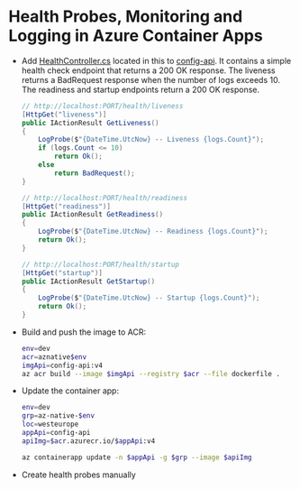 # Health Probes, Monitoring and Logging in Azure Container Apps

- Add [HealthController.cs](HealtController.cs) located in this  to [config-api](/demos/00-app/config-api/). It contains a simple health check endpoint that returns a 200 OK response. The liveness returns a BadRequest response when the number of logs exceeds 10. The readiness and startup endpoints return a 200 OK response.

    ```csharp
    // http://localhost:PORT/health/liveness
    [HttpGet("liveness")]
    public IActionResult GetLiveness()
    {
        LogProbe($"{DateTime.UtcNow} -- Liveness {logs.Count}");
        if (logs.Count <= 10)
            return Ok();
        else
            return BadRequest();
    }

    // http://localhost:PORT/health/readiness
    [HttpGet("readiness")]
    public IActionResult GetReadiness()
    {
        LogProbe($"{DateTime.UtcNow} -- Readiness {logs.Count}");
        return Ok();
    }

    // http://localhost:PORT/health/startup
    [HttpGet("startup")]
    public IActionResult GetStartup()
    {
        LogProbe($"{DateTime.UtcNow} -- Startup {logs.Count}");
        return Ok();
    }
    ```

- Build and push the image to ACR:

    ```bash
    env=dev
    acr=aznative$env
    imgApi=config-api:v4
    az acr build --image $imgApi --registry $acr --file dockerfile .
    ```    

- Update the container app:

    ```bash
    env=dev
    grp=az-native-$env
    loc=westeurope
    appApi=config-api
    apiImg=$acr.azurecr.io/$appApi:v4

    az containerapp update -n $appApi -g $grp --image $apiImg
    ```

- Create health probes manually    